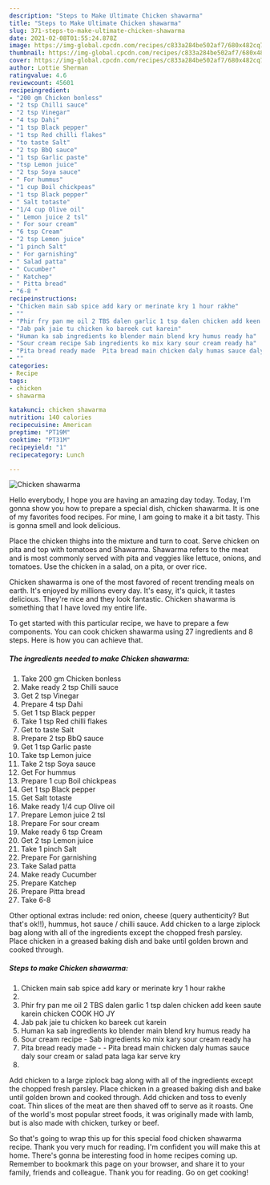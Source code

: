 ```yaml
---
description: "Steps to Make Ultimate Chicken shawarma"
title: "Steps to Make Ultimate Chicken shawarma"
slug: 371-steps-to-make-ultimate-chicken-shawarma
date: 2021-02-08T01:55:24.878Z
image: https://img-global.cpcdn.com/recipes/c833a284be502af7/680x482cq70/chicken-shawarma-recipe-main-photo.jpg
thumbnail: https://img-global.cpcdn.com/recipes/c833a284be502af7/680x482cq70/chicken-shawarma-recipe-main-photo.jpg
cover: https://img-global.cpcdn.com/recipes/c833a284be502af7/680x482cq70/chicken-shawarma-recipe-main-photo.jpg
author: Lottie Sherman
ratingvalue: 4.6
reviewcount: 45601
recipeingredient:
- "200 gm Chicken bonless"
- "2 tsp Chilli sauce"
- "2 tsp Vinegar"
- "4 tsp Dahi"
- "1 tsp Black pepper"
- "1 tsp Red chilli flakes"
- "to taste Salt"
- "2 tsp BbQ sauce"
- "1 tsp Garlic paste"
- "tsp Lemon juice"
- "2 tsp Soya sauce"
- " For hummus"
- "1 cup Boil chickpeas"
- "1 tsp Black pepper"
- " Salt totaste"
- "1/4 cup Olive oil"
- " Lemon juice 2 tsl"
- " For sour cream"
- "6 tsp Cream"
- "2 tsp Lemon juice"
- "1 pinch Salt"
- " For garnishing"
- " Salad patta"
- " Cucumber"
- " Katchep"
- " Pitta bread"
- "6-8 "
recipeinstructions:
- "Chicken main sab spice add kary or merinate kry 1 hour rakhe"
- ""
- "Phir fry pan me oil 2 TBS dalen garlic 1 tsp dalen chicken add keen saute karein chicken COOK HO JY"
- "Jab pak jaie tu chicken ko bareek cut karein"
- "Human ka sab ingredients ko blender main blend kry humus ready ha"
- "Sour cream recipe Sab ingredients ko mix kary sour cream ready ha"
- "Pita bread ready made  Pita bread main chicken daly humas sauce daly sour cream or salad pata laga kar serve kry"
- ""
categories:
- Recipe
tags:
- chicken
- shawarma

katakunci: chicken shawarma 
nutrition: 140 calories
recipecuisine: American
preptime: "PT19M"
cooktime: "PT31M"
recipeyield: "1"
recipecategory: Lunch

---
```



![Chicken shawarma](https://img-global.cpcdn.com/recipes/c833a284be502af7/680x482cq70/chicken-shawarma-recipe-main-photo.jpg)

Hello everybody, I hope you are having an amazing day today. Today, I'm gonna show you how to prepare a special dish, chicken shawarma. It is one of my favorites food recipes. For mine, I am going to make it a bit tasty. This is gonna smell and look delicious.

Place the chicken thighs into the mixture and turn to coat. Serve chicken on pita and top with tomatoes and Shawarma. Shawarma refers to the meat and is most commonly served with pita and veggies like lettuce, onions, and tomatoes. Use the chicken in a salad, on a pita, or over rice.

Chicken shawarma is one of the most favored of recent trending meals on earth. It's enjoyed by millions every day. It's easy, it's quick, it tastes delicious. They're nice and they look fantastic. Chicken shawarma is something that I have loved my entire life.


To get started with this particular recipe, we have to prepare a few components. You can cook chicken shawarma using 27 ingredients and 8 steps. Here is how you can achieve that.

<!--inarticleads1-->

##### The ingredients needed to make Chicken shawarma:

1. Take 200 gm Chicken bonless
1. Make ready 2 tsp Chilli sauce
1. Get 2 tsp Vinegar
1. Prepare 4 tsp Dahi
1. Get 1 tsp Black pepper
1. Take 1 tsp Red chilli flakes
1. Get to taste Salt
1. Prepare 2 tsp BbQ sauce
1. Get 1 tsp Garlic paste
1. Take tsp Lemon juice
1. Take 2 tsp Soya sauce
1. Get  For hummus
1. Prepare 1 cup Boil chickpeas
1. Get 1 tsp Black pepper
1. Get  Salt totaste
1. Make ready 1/4 cup Olive oil
1. Prepare  Lemon juice 2 tsl
1. Prepare  For sour cream
1. Make ready 6 tsp Cream
1. Get 2 tsp Lemon juice
1. Take 1 pinch Salt
1. Prepare  For garnishing
1. Take  Salad patta
1. Make ready  Cucumber
1. Prepare  Katchep
1. Prepare  Pitta bread
1. Take 6-8 


Other optional extras include: red onion, cheese (query authenticity? But that&#39;s ok!!), hummus, hot sauce / chilli sauce. Add chicken to a large ziplock bag along with all of the ingredients except the chopped fresh parsley. Place chicken in a greased baking dish and bake until golden brown and cooked through. 

<!--inarticleads2-->

##### Steps to make Chicken shawarma:

1. Chicken main sab spice add kary or merinate kry 1 hour rakhe
1. 
1. Phir fry pan me oil 2 TBS dalen garlic 1 tsp dalen chicken add keen saute karein chicken COOK HO JY
1. Jab pak jaie tu chicken ko bareek cut karein
1. Human ka sab ingredients ko blender main blend kry humus ready ha
1. Sour cream recipe - Sab ingredients ko mix kary sour cream ready ha
1. Pita bread ready made -  - Pita bread main chicken daly humas sauce daly sour cream or salad pata laga kar serve kry
1. 


Add chicken to a large ziplock bag along with all of the ingredients except the chopped fresh parsley. Place chicken in a greased baking dish and bake until golden brown and cooked through. Add chicken and toss to evenly coat. Thin slices of the meat are then shaved off to serve as it roasts. One of the world&#39;s most popular street foods, it was originally made with lamb, but is also made with chicken, turkey or beef. 

So that's going to wrap this up for this special food chicken shawarma recipe. Thank you very much for reading. I'm confident you will make this at home. There's gonna be interesting food in home recipes coming up. Remember to bookmark this page on your browser, and share it to your family, friends and colleague. Thank you for reading. Go on get cooking!
